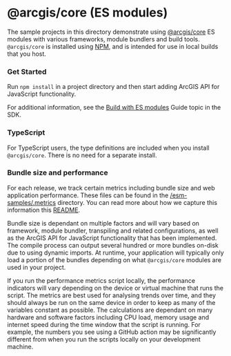 # @arcgis/core (ES modules)

The sample projects in this directory demonstrate using [@arcgis/core](https://www.npmjs.com/package/@arcgis/core) ES modules with various frameworks, module bundlers and build tools. `@arcgis/core` is installed using [NPM](https://docs.npmjs.com/downloading-and-installing-packages-locally), and is intended for use in local builds that you host.

### Get Started

Run `npm install` in a project directory and then start adding ArcGIS API for JavaScript functionality.

For additional information, see the [Build with ES modules](https://developers.arcgis.com/javascript/latest/es-modules/) Guide topic in the SDK.

### TypeScript

For TypeScript users, the type definitions are included when you install `@arcgis/core`. There is no need for a separate install.

### Bundle size and performance

For each release, we track certain metrics including bundle size and web application performance. These files can be found in the [/esm-samples/.metrics](./.metrics/) directory. You can read more about how we capture this information this [README](../.github/scripts/README.md).

Bundle size is dependant on multiple factors and will vary based on framework, module bundler, transpiling and related configurations, as well as the ArcGIS API for JavaScript functionality that has been implemented. The compile process can output several hundred or more bundles on-disk due to using dynamic imports. At runtime, your application will typically only load a portion of the bundles depending on what `@arcgis/core` modules are used in your project. 

If you run the performance metrics script locally, the performance indicators will vary depending on the device or virtual machine that runs the script. The metrics are best used for analysing trends over time, and they should always be run on the same device in order to keep as many of the variables constant as possible. The calculations are dependant on many hardware and software factors including CPU load, memory usage and internet speed during the time window that the script is running. For example, the numbers you see using a GitHub action may be significantly different from when you run the scripts locally on your development machine.
